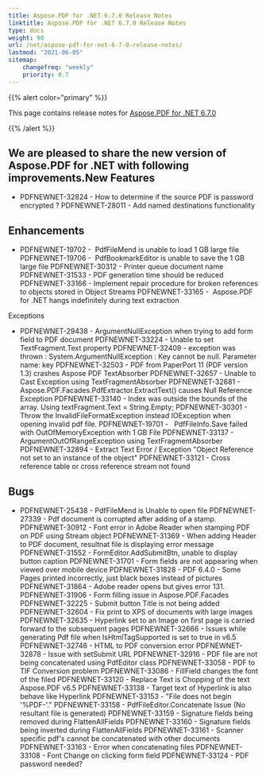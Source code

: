 ```yaml
---
title: Aspose.PDF for .NET 6.7.0 Release Notes
linktitle: Aspose.PDF for .NET 6.7.0 Release Notes
type: docs
weight: 90
url: /net/aspose-pdf-for-net-6-7-0-release-notes/
lastmod: "2021-06-05"
sitemap:
    changefreq: "weekly"
    priority: 0.7
---
```


{{% alert color="primary" %}}

This page contains release notes for [Aspose.PDF for .NET 6.7.0](http://www.aspose.com/downloads/pdf/net/new-releases/aspose.pdf-for-.net-6.7.0/)

{{% /alert %}}
## **We are pleased to share the new version of Aspose.PDF for .NET with following improvements.New Features**
- PDFNEWNET-32824 - How to determine if the source PDF is password encrypted ?
  PDFNEWNET-28011 - Add named destinations functionality
## **Enhancements**
- PDFNEWNET-19702 -  PdfFileMend is unable to load 1 GB large file
  PDFNEWNET-19706 -  PdfBookmarkEditor is unable to save the 1 GB large file
  PDFNEWNET-30312 - Printer queue document name
  PDFNEWNET-31533 - PDF generation time should be reduced
  PDFNEWNET-33166 - Implement repair procedure for broken references to objects stored in Object Streams
  PDFNEWNET-33165 -  Aspose.PDF for .NET hangs indefinitely during text extraction

Exceptions

- PDFNEWNET-29438 - ArgumentNullException when trying to add form field to PDF document
  PDFNEWNET-33224 - Unable to set TextFragment.Text property
  PDFNEWNET-32409 - exception was thrown : System.ArgumentNullException : Key cannot be null. Parameter name: key
  PDFNEWNET-32503 - PDF from PaperPort 11 (PDF version 1.3) crashes Aspose PDF TextAbsorber
  PDFNEWNET-32657 - Unable to Cast Exception using TextFragmentAbsorber
  PDFNEWNET-32681 - Aspose.PDF.Facades.PdfExtractor.ExtractText() causes Null Reference Exception
  PDFNEWNET-33140 - Index was outside the bounds of the array. Using textFragment.Text = String.Empty;
  PDFNEWNET-30301 - Throw the InvalidFileFormatException instead IOException when opening invalid pdf file.
  PDFNEWNET-19701 -   PdfFileInfo.Save failed with OutOfMemoryException with 1 GB File
  PDFNEWNET-33137 - ArgumentOutOfRangeException using TextFragmentAbsorber
  PDFNEWNET-32894 - Extract Text Error / Exception "Object Reference not set to an instance of the object"
  PDFNEWNET-33121 - Cross reference table or cross reference stream not found
## **Bugs**
- PDFNEWNET-25438 - PdfFileMend is Unable to open file
  PDFNEWNET-27339 - Pdf document is corrupted after adding of a stamp.
  PDFNEWNET-30912 - Font error in Adobe Reader when stamping PDF on PDF using Stream object
  PDFNEWNET-31369 - When adding Header to PDF document, resultnat file is displaying error message
  PDFNEWNET-31552 - FormEditor.AddSubmitBtn, unable to display button caption
  PDFNEWNET-31701 - Form fields are not appearing when viewed over mobile device
  PDFNEWNET-31828 - PDF 6.4.0 - Some Pages printed incorrectly, just black boxes instead of pictures
  PDFNEWNET-31864 - Adobe reader opens but gives error 131.
  PDFNEWNET-31906 - Form filling issue in Aspose.PDF.Facades
  PDFNEWNET-32225 - Submit button Title is not being added
  PDFNEWNET-32604 - Fix print to XPS of documents with large images
  PDFNEWNET-32635 - Hyperlink set to an Image on first page is carried forward to the subsequent pages
  PDFNEWNET-32666 - Issues while generating Pdf file when IsHtmlTagSupported is set to true in v6.5
  PDFNEWNET-32746 - HTML to PDF conversion error
  PDFNEWNET-32878 - Issue with setSubmit URL
  PDFNEWNET-32916 - PDF file are not being concatenated using PdfEditor class
  PDFNEWNET-33058 - PDF to TIF Conversion problem
  PDFNEWNET-33086 - FillField changes the font of the filed
  PDFNEWNET-33120 - Replace Text is Chopping of the text Aspose.PDF v6.5
  PDFNEWNET-33138 - Target text of Hyperlink is also behave like Hyperlink
  PDFNEWNET-33153 - "File does not begin '%PDF-'."
  PDFNEWNET-33158 - PdfFileEditor.Concatenate Issue (No resultant file is generated)
  PDFNEWNET-33159 - Signature fields being removed during FlattenAllFields
  PDFNEWNET-33160 - Signature fields being inverted during FlattenAllFields
  PDFNEWNET-33161 - Scanner specific pdf's cannot be concatenated with other documents
  PDFNEWNET-33163 - Error when concatenating files
  PDFNEWNET-33108 - Font Change on clicking form field
  PDFNEWNET-33124 - PDF password needed?
